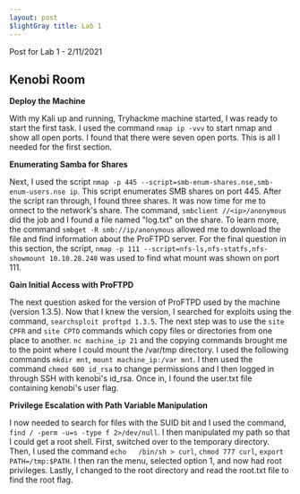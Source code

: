```yaml
---
layout: post 
$lightGray title: Lab 1 
---
```


Post for Lab 1 - 2/11/2021


## **Kenobi Room**


**Deploy the Machine**

With my Kali up and running, Tryhackme machine started, I was ready to start the first task. I used the command `nmap ip -vvv` to start nmap and show all open ports. I found that there were seven open ports. This is all I needed for the first section.


**Enumerating Samba for Shares**

Next, I used the script `nmap -p 445 --script=smb-enum-shares.nse,smb-enum-users.nse ip`. This script enumerates SMB shares on port 445. After the script ran through, I found three shares. It was now time for me to onnect to the network's share. The command, `smbclient //<ip>/anonymous` did the job and I found a file named "log.txt" on the share. To learn more, the command `smbget -R smb://ip/anonymous` allowed me to download the file and find information about the ProFTPD server. For the final question in this section, the script, `nmap -p 111 --script=nfs-ls,nfs-statfs,nfs-showmount 10.10.28.240` was used to find what mount was shown on port 111.

**Gain Initial Access with ProFTPD**

The next question asked for the version of ProFTPD used by the machine (version 1.3.5). Now that I knew the version, I searched for exploits using the command, `searchsploit proftpd 1.3.5`. The next step was to use the `site CPFR` and `site CPTO` commands which copy files or directories from one place to another. `nc machine_ip 21` and the copying commands brought me to the point where I could mount the /var/tmp directory. I used the following commands `mkdir mnt`, `mount machine_ip:/var mnt`. I then used the command `chmod 600 id_rsa` to change permissions and I then logged in through SSH with kenobi's id_rsa. Once in, I found the user.txt file containing kenobi's user flag. 

**Privilege Escalation with Path Variable Manipulation**

I now needed to search for files with the SUID bit and I used the command, `find / -perm -u=s -type f 2>/dev/null`. I then manipulated my path so that I could get a root shell. First, switched over to the temporary directory. Then, I used the command `echo   /bin/sh > curl`, `chmod 777 curl`, `export PATH=/tmp:$PATH`. I then ran the menu, selected option 1, and now had root privileges. Lastly, I changed to the root directory and read the root.txt file to find the root flag. 
